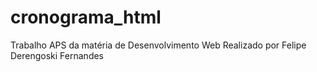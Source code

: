# cronograma_html

Trabalho APS da matéria de Desenvolvimento Web
Realizado por Felipe Derengoski Fernandes
